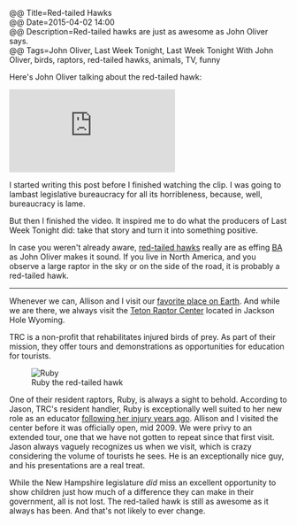 @@ Title=Red-tailed Hawks  
@@ Date=2015-04-02 14:00  
@@ Description=Red-tailed hawks are just as awesome as John Oliver says.  
@@ Tags=John Oliver, Last Week Tonight, Last Week Tonight With John Oliver, birds, raptors, red-tailed hawks, animals, TV, funny  

<!-- FitVids -->
<!-- http://fitvidsjs.com -->
<script src="/js/fitvids.js"></script>
<script>
	$(document).ready(function(){
		$(".entry").fitVids();
	});
</script>

Here's John Oliver talking about the red-tailed hawk:

<iframe src="https://www.youtube.com/embed/uiN_-AEhTpk" frameborder="0" allowfullscreen></iframe>

I started writing this post before I finished watching the clip. I was going to lambast legislative bureaucracy for all its horribleness, because, well, bureaucracy is lame. 

But then I finished the video. It inspired me to do what the producers of Last Week Tonight did: take that story and turn it into something positive. 

In case you weren't already aware, [red-tailed hawks][wikipedia] really are as effing [BA][urbandictionary] as John Oliver makes it sound. If you live in North America, and you observe a large raptor in the sky or on the side of the road, it is probably a red-tailed hawk. 

***

Whenever we can, Allison and I visit our [favorite place on Earth][nps]. And while we are there, we always visit the [Teton Raptor Center][tetonraptorcenter] located in Jackson Hole Wyoming. 

TRC is a non-profit that rehabilitates injured birds of prey. As part of their mission, they offer tours and demonstrations as opportunities for education for tourists. 

<figure>
	<img src="http://d.pr/i/1dQXc+" alt="Ruby">
	<figcaption>Ruby the red-tailed hawk</figcaption>
</figure>

One of their resident raptors, Ruby, is always a sight to behold. According to Jason, TRC's resident handler, Ruby is exceptionally well suited to her new role as an educator [following her injury years ago][tetonraptorcenter 2]. Allison and I visited the center before it was officially open, mid 2009. We were privy to an extended tour, one that we have not gotten to repeat since that first visit. Jason always vaguely recognizes us when we visit, which is crazy considering the volume of tourists he sees. He is an exceptionally nice guy, and his presentations are a real treat. 

While the New Hampshire legislature *did* miss an excellent opportunity to show children just how much of a difference they can make in their government, all is not lost. The red-tailed hawk is still as awesome as it always has been. And that's not likely to ever change. 

[nps]: http://www.nps.gov/grte/
[tetonraptorcenter]: http://www.tetonraptorcenter.org
[tetonraptorcenter 2]: http://www.tetonraptorcenter.org/meet-the-birds.html
[urbandictionary]: http://www.urbandictionary.com/define.php?term=BA&defid=1081389
[wikipedia]: https://en.wikipedia.org/wiki/Red-tailed_Hawk